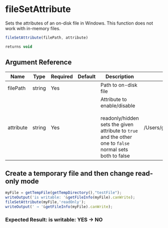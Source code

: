 # fileSetAttribute

Sets the attributes of an on-disk file in Windows. This function does not work with in-memory files.

```javascript
fileSetAttribute(filePath, attribute)
```

```javascript
returns void
```

## Argument Reference

| Name | Type | Required | Default | Description | Values |
| --- | --- | --- | --- | --- | --- |
| filePath | string | Yes |  | Path to on-disk file |  |
| attribute | string | Yes |  | Attribute to enable/disable<br /><br />readonly/hidden sets the given attribute to `true` and the other one to `false`<br />normal sets both to false | /Users/garethedwards/development/github/cfdocs/docs/functions/filesetattribute.md|normal |

## Create a temporary file and then change read-only mode

```javascript
myFile = getTempFile(getTempDirectory(),"testFile");
writeOutput('is writable: '&getFileInfo(myFile).canWrite);
fileSetAttribute(myFile,'readOnly');
writeOutput(' → '&getFileInfo(myFile).canWrite);
```

### Expected Result: is writable: YES → NO
